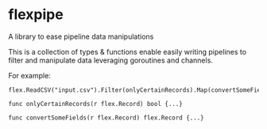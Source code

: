 # flexpipe

A library to ease pipeline data manipulations

This is a collection of types & functions enable easily writing pipelines to
filter and manipulate data leveraging goroutines and channels.

For example:

    flex.ReadCSV("input.csv").Filter(onlyCertainRecords).Map(convertSomeFields).OutputAsJSON()

    func onlyCertainRecords(r flex.Record) bool {...}

    func convertSomeFields(r flex.Record) flex.Record {...}

